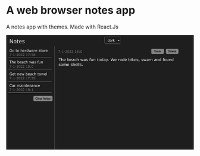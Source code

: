 # A web browser notes app
A notes app with themes. Made with React.Js

![](client/assets/notes-app-pic-0123.png)

